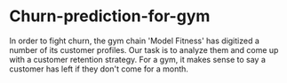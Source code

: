 # Churn-prediction-for-gym
In order to fight churn, the gym chain 'Model Fitness' has digitized a number of its customer profiles. Our task is to analyze them and come up with a customer retention strategy. For a gym, it makes sense to say a customer has left if they don't come for a month.
